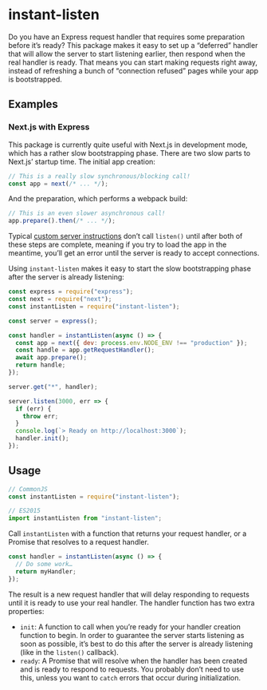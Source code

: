 # instant-listen

Do you have an Express request handler that requires some preparation before
it’s ready? This package makes it easy to set up a “deferred” handler that will
allow the server to start listening earlier, then respond when the real handler
is ready. That means you can start making requests right away, instead of
refreshing a bunch of “connection refused” pages while your app is bootstrapped.

## Examples

### Next.js with Express

This package is currently quite useful with Next.js in development mode, which
has a rather slow bootstrapping phase. There are two slow parts to Next.js’
startup time. The initial app creation:

```js
// This is a really slow synchronous/blocking call! 
const app = next(/* ... */);
```

And the preparation, which performs a webpack build:

```js
// This is an even slower asynchronous call!
app.prepare().then(/* ... */);
```

Typical [custom server instructions](https://github.com/zeit/next.js/tree/canary/examples/custom-server-express)
don’t call `listen()` until after both of these steps are complete, meaning if
you try to load the app in the meantime, you’ll get an error until the server is
ready to accept connections.

Using `instant-listen` makes it easy to start the slow bootstrapping phase after
the server is already listening:

```js
const express = require("express");
const next = require("next");
const instantListen = require("instant-listen");

const server = express();

const handler = instantListen(async () => {
  const app = next({ dev: process.env.NODE_ENV !== "production" });
  const handle = app.getRequestHandler();
  await app.prepare();
  return handle;
});

server.get("*", handler);

server.listen(3000, err => {
  if (err) {
    throw err;
  }
  console.log(`> Ready on http://localhost:3000`);
  handler.init();
});
```

## Usage

```js
// CommonJS
const instantListen = require("instant-listen");

// ES2015
import instantListen from "instant-listen";
```

Call `instantListen` with a function that returns your request handler, or a
Promise that resolves to a request handler.

```js
const handler = instantListen(async () => {
  // Do some work…
  return myHandler;
});
```

The result is a new request handler that will delay responding to requests until
it is ready to use your real handler. The handler function has two extra
properties:

- `init`: A function to call when you’re ready for your handler creation
  function to begin. In order to guarantee the server starts listening as soon
  as possible, it’s best to do this after the server is already listening (like
  in the `listen()` callback).
- `ready`: A Promise that will resolve when the handler has been created and is
  ready to respond to requests. You probably don’t need to use this, unless you
  want to `catch` errors that occur during initialization.
